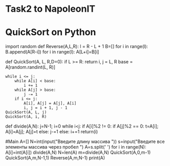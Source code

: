 # Task2 to NapoleonIT
# QuickSort on Python 
import random
def Reverse(A,L,R):
    l = R - L + 1
    B=[]
    for i in range(l):
        B.append(A[R-i])
    for i in range(l):
        A[L+i]=B[i]

def QuickSort(A, L, R,D=0):
    if L >= R:
        return
    i, j = L, R
    base = A[random.randint(L, R)]

    while i <= j:
        while A[i] < base:
            i += 1
        while A[j] > base:
            j -= 1
        if i <= j:
            A[i], A[j] = A[j], A[i]
            i, j = i + 1, j - 1
    QuickSort(A, L, j)
    QuickSort(A, i, R)



def divide(A,N):
    j=N-1; i=0
    while i<j:
        if A[i]%2 != 0:
            if A[j]%2 == 0:
                t=A[i]; A[i]=A[j]; A[j]=t
            else:
                j-=1
        else:
            i+=1
    return(i)

#Main
A=[]
N=int(input("Введите длину массива "))
s=input("Введите все элементы массива через пробел ")
A=s.split(' ')
for i in range(N):
    A[i]=int(A[i])
divide(A,N)
N=len(A)
m=divide(A,N)
QuickSort(A,0,m-1)
QuickSort(A,m,N-1,1)
Reverse(A,m,N-1)
print(A)
